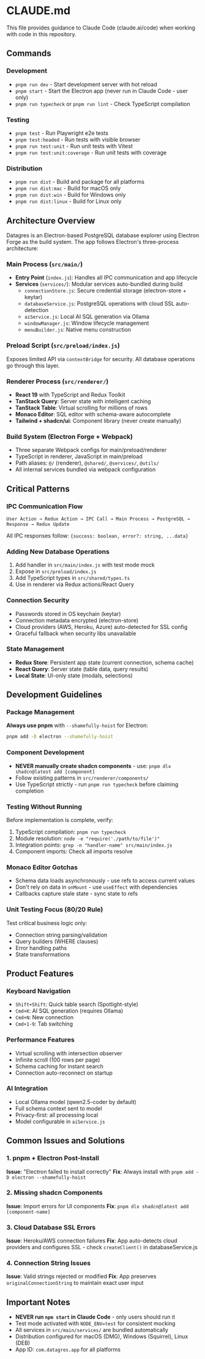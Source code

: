# CLAUDE.md

This file provides guidance to Claude Code (claude.ai/code) when working with code in this repository.

## Commands

### Development
- `pnpm run dev` - Start development server with hot reload
- `pnpm start` - Start the Electron app (never run in Claude Code - user only)
- `pnpm run typecheck` or `pnpm run lint` - Check TypeScript compilation

### Testing
- `pnpm test` - Run Playwright e2e tests
- `pnpm test:headed` - Run tests with visible browser
- `pnpm run test:unit` - Run unit tests with Vitest
- `pnpm run test:unit:coverage` - Run unit tests with coverage

### Distribution
- `pnpm run dist` - Build and package for all platforms
- `pnpm run dist:mac` - Build for macOS only
- `pnpm run dist:win` - Build for Windows only
- `pnpm run dist:linux` - Build for Linux only

## Architecture Overview

Datagres is an Electron-based PostgreSQL database explorer using Electron Forge as the build system. The app follows Electron's three-process architecture:

### Main Process (`src/main/`)
- **Entry Point** (`index.js`): Handles all IPC communication and app lifecycle
- **Services** (`services/`): Modular services auto-bundled during build
  - `connectionStore.js`: Secure credential storage (electron-store + keytar)
  - `databaseService.js`: PostgreSQL operations with cloud SSL auto-detection
  - `aiService.js`: Local AI SQL generation via Ollama
  - `windowManager.js`: Window lifecycle management
  - `menuBuilder.js`: Native menu construction

### Preload Script (`src/preload/index.js`)
Exposes limited API via `contextBridge` for security. All database operations go through this layer.

### Renderer Process (`src/renderer/`)
- **React 19** with TypeScript and Redux Toolkit
- **TanStack Query**: Server state with intelligent caching
- **TanStack Table**: Virtual scrolling for millions of rows
- **Monaco Editor**: SQL editor with schema-aware autocomplete
- **Tailwind + shadcn/ui**: Component library (never create manually)

### Build System (Electron Forge + Webpack)
- Three separate Webpack configs for main/preload/renderer
- TypeScript in renderer, JavaScript in main/preload
- Path aliases: `@/` (renderer), `@shared/`, `@services/`, `@utils/`
- All internal services bundled via webpack configuration

## Critical Patterns

### IPC Communication Flow
```
User Action → Redux Action → IPC Call → Main Process → PostgreSQL → Response → Redux Update
```
All IPC responses follow: `{success: boolean, error?: string, ...data}`

### Adding New Database Operations
1. Add handler in `src/main/index.js` with test mode mock
2. Expose in `src/preload/index.js`
3. Add TypeScript types in `src/shared/types.ts`
4. Use in renderer via Redux actions/React Query

### Connection Security
- Passwords stored in OS keychain (keytar)
- Connection metadata encrypted (electron-store)
- Cloud providers (AWS, Heroku, Azure) auto-detected for SSL config
- Graceful fallback when security libs unavailable

### State Management
- **Redux Store**: Persistent app state (current connection, schema cache)
- **React Query**: Server state (table data, query results)
- **Local State**: UI-only state (modals, selections)

## Development Guidelines

### Package Management
**Always use pnpm** with `--shamefully-hoist` for Electron:
```bash
pnpm add -D electron --shamefully-hoist
```

### Component Development
- **NEVER manually create shadcn components** - use: `pnpm dlx shadcn@latest add [component]`
- Follow existing patterns in `src/renderer/components/`
- Use TypeScript strictly - run `pnpm run typecheck` before claiming completion

### Testing Without Running
Before implementation is complete, verify:
1. TypeScript compilation: `pnpm run typecheck`
2. Module resolution: `node -e "require('./path/to/file')"`
3. Integration points: `grep -n "handler-name" src/main/index.js`
4. Component imports: Check all imports resolve

### Monaco Editor Gotchas
- Schema data loads asynchronously - use refs to access current values
- Don't rely on data in `onMount` - use `useEffect` with dependencies
- Callbacks capture stale state - sync state to refs

### Unit Testing Focus (80/20 Rule)
Test critical business logic only:
- Connection string parsing/validation
- Query builders (WHERE clauses)
- Error handling paths
- State transformations

## Product Features

### Keyboard Navigation
- `Shift+Shift`: Quick table search (Spotlight-style)
- `Cmd+K`: AI SQL generation (requires Ollama)
- `Cmd+N`: New connection
- `Cmd+1-9`: Tab switching

### Performance Features
- Virtual scrolling with intersection observer
- Infinite scroll (100 rows per page)
- Schema caching for instant search
- Connection auto-reconnect on startup

### AI Integration
- Local Ollama model (qwen2.5-coder by default)
- Full schema context sent to model
- Privacy-first: all processing local
- Model configurable in `aiService.js`

## Common Issues and Solutions

### 1. pnpm + Electron Post-Install
**Issue**: "Electron failed to install correctly"
**Fix**: Always install with `pnpm add -D electron --shamefully-hoist`

### 2. Missing shadcn Components
**Issue**: Import errors for UI components
**Fix**: `pnpm dlx shadcn@latest add [component-name]`

### 3. Cloud Database SSL Errors
**Issue**: Heroku/AWS connection failures
**Fix**: App auto-detects cloud providers and configures SSL - check `createClient()` in databaseService.js

### 4. Connection String Issues
**Issue**: Valid strings rejected or modified
**Fix**: App preserves `originalConnectionString` to maintain exact user input

## Important Notes

- **NEVER run `npm start` in Claude Code** - only users should run it
- Test mode activated with `NODE_ENV=test` for consistent mocking
- All services in `src/main/services/` are bundled automatically
- Distribution configured for macOS (DMG), Windows (Squirrel), Linux (DEB)
- App ID: `com.datagres.app` for all platforms